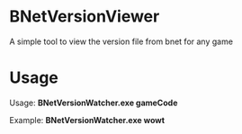# BNetVersionViewer
A simple tool to view the version file from bnet for any game

# Usage

Usage: __BNetVersionWatcher.exe gameCode__

Example: __BNetVersionWatcher.exe wowt__
